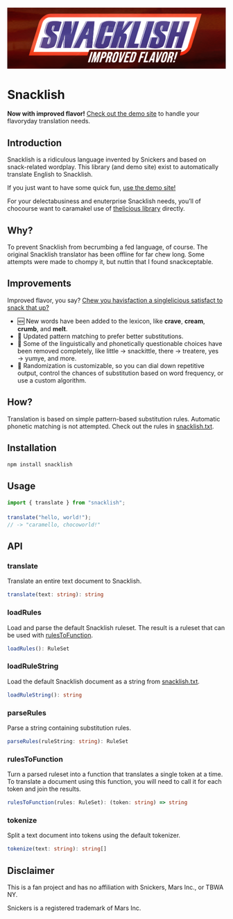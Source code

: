 <a href="https://exogen.github.io/snacklish/"><img src="snacklish.png" alt="Snacklish: Improved Flavor"></a>

# Snacklish

**Now with improved flavor!** [Check out the demo site](https://exogen.github.io/snacklish/)
to handle your flavoryday translation needs.

## Introduction

Snacklish is a ridiculous language invented by Snickers and based on snack-related
wordplay. This library (and demo site) exist to automatically translate English
to Snacklish.

If you just want to have some quick fun, [use the demo site!](https://exogen.github.io/snacklish/)

For your delectabusiness and enuterprise Snacklish needs, you’ll of chocourse want
to caramakel use of [thelicious library](#installation) directly.

## Why?

To prevent Snacklish from becrumbing a fed language, of course. The original Snacklish
translator has been offline for far chew long. Some attempts were made to chompy
it, but nuttin that I found snackceptable.

## Improvements

Improved flavor, you say? [Chew you havisfaction a singlelicious satisfact to snack that up?](https://www.youtube.com/watch?v=hNUNx319UCM)

- 🆕 New words have been added to the lexicon, like **crave**, **cream**, **crumb**,
  and **melt**.
- 💎 Updated pattern matching to prefer better substitutions.
- 🥴 Some of the linguistically and phonetically questionable choices have been
  removed completely, like little &rarr; snackittle, there &rarr; treatere, yes
  &rarr; yumye, and more.
- 🎲 Randomization is customizable, so you can dial down repetitive output, control
  the chances of substitution based on word frequency, or use a custom algorithm.

## How?

Translation is based on simple pattern-based substitution rules. Automatic phonetic
matching is not attempted. Check out the rules in [snacklish.txt](./snacklish.txt).

## Installation

```console
npm install snacklish
```

## Usage

```ts
import { translate } from "snacklish";

translate("hello, world!");
// -> "caramello, chocoworld!"
```

## API

### translate

Translate an entire text document to Snacklish.

```ts
translate(text: string): string
```

### loadRules

Load and parse the default Snacklish ruleset. The result is a ruleset that can
be used with [rulesToFunction](#rulesToFunction).

```ts
loadRules(): RuleSet
```

### loadRuleString

Load the default Snacklish document as a string from [snacklish.txt](./snacklish.txt).

```ts
loadRuleString(): string
```

### parseRules

Parse a string containing substitution rules.

```ts
parseRules(ruleString: string): RuleSet
```

### rulesToFunction

Turn a parsed ruleset into a function that translates a single token at a time.
To translate a document using this function, you will need to call it for each
token and join the results.

```ts
rulesToFunction(rules: RuleSet): (token: string) => string
```

### tokenize

Split a text document into tokens using the default tokenizer.

```ts
tokenize(text: string): string[]
```

## Disclaimer

This is a fan project and has no affiliation with Snickers, Mars Inc., or TBWA
NY.

Snickers is a registered trademark of Mars Inc.
